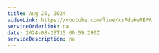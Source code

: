 ```yaml
---
title: Aug 25, 2024
videoLink: https://youtube.com/live/xsPdukwRBPA
serviceOrderlink: na
date: 2024-08-25T15:00:59.290Z
serviceDescription: n﻿a
---
```

